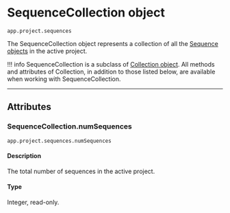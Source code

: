 # SequenceCollection object

`app.project.sequences`

The SequenceCollection object represents a collection of all the  [Sequence objects](../sequence/sequence.md) in the active project.

!!! info
    SequenceCollection is a subclass of [Collection object](collection.md). All methods and attributes of Collection, in addition to those listed below, are available when working with SequenceCollection.

---

## Attributes

### SequenceCollection.numSequences

`app.project.sequences.numSequences`

#### Description

The total number of sequences in the active project.

#### Type

Integer, read-only.

